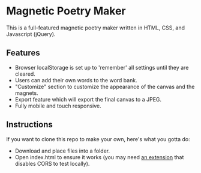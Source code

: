 # Magnetic Poetry Maker

This is a full-featured magnetic poetry maker written in HTML, CSS, and Javascript (jQuery).

## Features
- Browser localStorage is set up to 'remember' all settings until they are cleared.
- Users can add their own words to the word bank.
- "Customize" section to customize the appearance of the canvas and the magnets.
- Export feature which will export the final canvas to a JPEG.
- Fully mobile and touch responsive.

## Instructions
If you want to clone this repo to make your own, here's what you gotta do:
- Download and place files into a folder.
- Open index.html to ensure it works (you may need [an extension](https://addons.mozilla.org/en-US/firefox/addon/cors-everywhere/) that disables CORS to test locally).